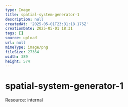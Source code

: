 ```yaml
---
type: Image
title: spatial-system-generator-1
description: null
createdAt: '2025-05-01T23:31:18.175Z'
creationDate: 2025-05-01 18:31
tags: []
source: upload
url: null
mimeType: image/png
fileSize: 27364
width: 389
height: 574
---
```


# spatial-system-generator-1


Resource: internal


